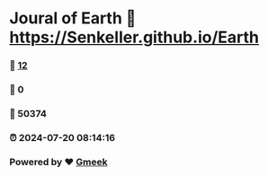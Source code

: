# Joural of Earth :link: https://Senkeller.github.io/Earth 
### :page_facing_up: [12](https://Senkeller.github.io/Earth/tag.html) 
### :speech_balloon: 0 
### :hibiscus: 50374 
### :alarm_clock: 2024-07-20 08:14:16 
### Powered by :heart: [Gmeek](https://github.com/Meekdai/Gmeek)
